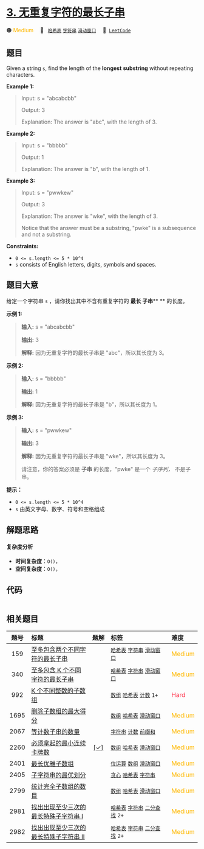 # [3. 无重复字符的最长子串](https://leetcode.com/problems/longest-substring-without-repeating-characters)

🟠 <font color=#ffb800>Medium</font>&emsp; 🔖&ensp; [`哈希表`](/outline/tag/hash-table.md) [`字符串`](/outline/tag/string.md) [`滑动窗口`](/outline/tag/sliding-window.md)&emsp; 🔗&ensp;[`LeetCode`](https://leetcode.com/problems/longest-substring-without-repeating-characters)

## 题目

Given a string `s`, find the length of the **longest** **substring** without
repeating characters.



**Example 1:**

> Input: s = "abcabcbb"
> 
> Output: 3
> 
> Explanation: The answer is "abc", with the length of 3.

**Example 2:**

> Input: s = "bbbbb"
> 
> Output: 1
> 
> Explanation: The answer is "b", with the length of 1.

**Example 3:**

> Input: s = "pwwkew"
> 
> Output: 3
> 
> Explanation: The answer is "wke", with the length of 3.
> 
> Notice that the answer must be a substring, "pwke" is a subsequence and not a substring.

**Constraints:**

  * `0 <= s.length <= 5 * 10^4`
  * `s` consists of English letters, digits, symbols and spaces.


## 题目大意

给定一个字符串 `s` ，请你找出其中不含有重复字符的 **最长 子串**** ** 的长度。



**示例  1:**

> 
> 
> 
> 
> 
> **输入:** s = "abcabcbb"
> 
> **输出:** 3 
> 
> **解释:** 因为无重复字符的最长子串是 "abc"，所以其长度为 3。
> 
> 

**示例 2:**

> 
> 
> 
> 
> 
> **输入:** s = "bbbbb"
> 
> **输出:** 1
> 
> **解释:** 因为无重复字符的最长子串是 "b"，所以其长度为 1。
> 
> 

**示例 3:**

> 
> 
> 
> 
> 
> **输入:** s = "pwwkew"
> 
> **输出:** 3
> 
> **解释:** 因为无重复字符的最长子串是 "wke"，所以其长度为 3。
> 
> > 
>  请注意，你的答案必须是 **子串** 的长度，"pwke" 是一个 _子序列，_ 不是子串。
> 
> 



**提示：**

  * `0 <= s.length <= 5 * 10^4`
  * `s` 由英文字母、数字、符号和空格组成


## 解题思路

#### 复杂度分析

- **时间复杂度**：`O()`，
- **空间复杂度**：`O()`，

## 代码

```javascript

```

## 相关题目

<!-- prettier-ignore -->
| 题号 | 标题 | 题解 | 标签 | 难度 |
| :------: | :------ | :------: | :------ | :------ |
| 159 | [至多包含两个不同字符的最长子串](https://leetcode.com/problems/longest-substring-with-at-most-two-distinct-characters) |  |  [`哈希表`](/outline/tag/hash-table.md) [`字符串`](/outline/tag/string.md) [`滑动窗口`](/outline/tag/sliding-window.md) | <font color=#ffb800>Medium</font> |
| 340 | [至多包含 K 个不同字符的最长子串](https://leetcode.com/problems/longest-substring-with-at-most-k-distinct-characters) |  |  [`哈希表`](/outline/tag/hash-table.md) [`字符串`](/outline/tag/string.md) [`滑动窗口`](/outline/tag/sliding-window.md) | <font color=#ffb800>Medium</font> |
| 992 | [K 个不同整数的子数组](https://leetcode.com/problems/subarrays-with-k-different-integers) |  |  [`数组`](/outline/tag/array.md) [`哈希表`](/outline/tag/hash-table.md) [`计数`](/outline/tag/counting.md) `1+` | <font color=#ff334b>Hard</font> |
| 1695 | [删除子数组的最大得分](https://leetcode.com/problems/maximum-erasure-value) |  |  [`数组`](/outline/tag/array.md) [`哈希表`](/outline/tag/hash-table.md) [`滑动窗口`](/outline/tag/sliding-window.md) | <font color=#ffb800>Medium</font> |
| 2067 | [等计数子串的数量](https://leetcode.com/problems/number-of-equal-count-substrings) |  |  [`字符串`](/outline/tag/string.md) [`计数`](/outline/tag/counting.md) [`前缀和`](/outline/tag/prefix-sum.md) | <font color=#ffb800>Medium</font> |
| 2260 | [必须拿起的最小连续卡牌数](https://leetcode.com/problems/minimum-consecutive-cards-to-pick-up) | [[✓]](/problem/2260.md) |  [`数组`](/outline/tag/array.md) [`哈希表`](/outline/tag/hash-table.md) [`滑动窗口`](/outline/tag/sliding-window.md) | <font color=#ffb800>Medium</font> |
| 2401 | [最长优雅子数组](https://leetcode.com/problems/longest-nice-subarray) |  |  [`位运算`](/outline/tag/bit-manipulation.md) [`数组`](/outline/tag/array.md) [`滑动窗口`](/outline/tag/sliding-window.md) | <font color=#ffb800>Medium</font> |
| 2405 | [子字符串的最优划分](https://leetcode.com/problems/optimal-partition-of-string) |  |  [`贪心`](/outline/tag/greedy.md) [`哈希表`](/outline/tag/hash-table.md) [`字符串`](/outline/tag/string.md) | <font color=#ffb800>Medium</font> |
| 2799 | [统计完全子数组的数目](https://leetcode.com/problems/count-complete-subarrays-in-an-array) |  |  [`数组`](/outline/tag/array.md) [`哈希表`](/outline/tag/hash-table.md) [`滑动窗口`](/outline/tag/sliding-window.md) | <font color=#ffb800>Medium</font> |
| 2981 | [找出出现至少三次的最长特殊子字符串 I](https://leetcode.com/problems/find-longest-special-substring-that-occurs-thrice-i) |  |  [`哈希表`](/outline/tag/hash-table.md) [`字符串`](/outline/tag/string.md) [`二分查找`](/outline/tag/binary-search.md) `2+` | <font color=#ffb800>Medium</font> |
| 2982 | [找出出现至少三次的最长特殊子字符串 II](https://leetcode.com/problems/find-longest-special-substring-that-occurs-thrice-ii) |  |  [`哈希表`](/outline/tag/hash-table.md) [`字符串`](/outline/tag/string.md) [`二分查找`](/outline/tag/binary-search.md) `2+` | <font color=#ffb800>Medium</font> |

<style>
.blue {
    background-color: #096dd9;
    padding: 0.25rem 0.5rem;
    margin: 0;
    font-size: 0.85em;
    border-radius: 3px;
    color: white;
    font-weight: 500;
}
table th:first-of-type { width: 10%; }
table th:nth-of-type(2) { width: 35%; }
table th:nth-of-type(3) { width: 10%; }
table th:nth-of-type(4) { width: 35%; }
table th:nth-of-type(5) { width: 10%; }
</style>
